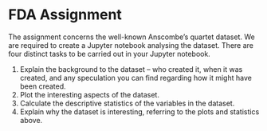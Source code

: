 # FDA Assignment
The assignment concerns the well-known Anscombe’s quartet dataset. We are required to create a Jupyter notebook analysing the dataset. There are four distinct tasks to be carried out in your Jupyter notebook.
1. Explain the background to the dataset – who created it, when it was created, and
any speculation you can find regarding how it might have been created.
2. Plot the interesting aspects of the dataset.
3. Calculate the descriptive statistics of the variables in the dataset.
4. Explain why the dataset is interesting, referring to the plots and statistics above.
